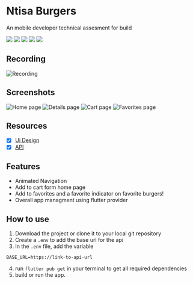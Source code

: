 # Ntisa Burgers

An mobile developer technical assesment for build


![](https://img.shields.io/github/issues/AnthonyAniobi/Ntisa_Burgers)
![](https://img.shields.io/github/forks/AnthonyAniobi/Ntisa_Burgers)
![](https://img.shields.io/github/stars/AnthonyAniobi/Ntisa_Burgers)
![](https://img.shields.io/github/license/AnthonyAniobi/Ntisa_Burgers)
![](https://img.shields.io/twitter/url?url=https%3A%2F%2Fgithub.com%2FAnthonyAniobi%2FNtisa_Burgers)


## Recording
![Recording](screenshots/ntisa_recording.gif)

## Screenshots
![Home page](screenshots/ntisa_1_home.png)
![Details page](screenshots/ntisa_2_details.png)
![Cart page](screenshots/ntisa_3_cart.png)
![Favorites page](screenshots/ntisa_4_favorites.png)

## Resources
- [x] [Ui Design](https://dribbble.com/shots/14218141-Food-App-%20Concept/attachments/5858715?mode=media)
- [x] [API](https://ig-food-menus.herokuapp.com/burgers)

## Features
- Animated Navigation 
- Add to cart form home page
- Add to favorites and a favorite indicator on favorite burgers!
- Overall app managment using flutter provider

## How to use
1. Download the project or clone it to your local git repository
2. Create a `.env` to add the base url for the api
3. In the `.env` file, add the variable
```
BASE_URL=https://link-to-api-url
```
4. run `flutter pub get` in your terminal to get all required dependencies
5. build or run the app.